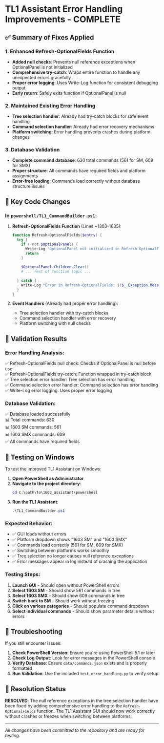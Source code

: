 # TL1 Assistant Error Handling Improvements - COMPLETE

## ✅ Summary of Fixes Applied

### 1. Enhanced Refresh-OptionalFields Function
- **Added null checks**: Prevents null reference exceptions when OptionalPanel is not initialized
- **Comprehensive try-catch**: Wraps entire function to handle any unexpected errors gracefully
- **Proper error logging**: Uses Write-Log function for consistent debugging output
- **Early return**: Safely exits function if OptionalPanel is null

### 2. Maintained Existing Error Handling
- **Tree selection handler**: Already had try-catch blocks for safe event handling
- **Command selection handler**: Already had error recovery mechanisms
- **Platform switching**: Error handling prevents crashes during platform changes

### 3. Database Validation
- **Complete command database**: 630 total commands (561 for SM, 609 for SMX)
- **Proper structure**: All commands have required fields and platform assignments
- **Error-free loading**: Commands load correctly without database structure issues

## 🔧 Key Code Changes

### In `powershell/TL1_CommandBuilder.ps1`:

1. **Refresh-OptionalFields Function** (Lines ~1303-1635):
   ```powershell
   function Refresh-OptionalFields($entry) {
     try {
       if (-not $OptionalPanel) {
         Write-Log "OptionalPanel not initialized in Refresh-OptionalFields" "ERROR"
         return
       }
       
       $OptionalPanel.Children.Clear()
       # ... rest of function logic ...
       
     } catch {
       Write-Log "Error in Refresh-OptionalFields: $($_.Exception.Message)" "ERROR"
     }
   }
   ```

2. **Event Handlers** (Already had proper error handling):
   - Tree selection handler with try-catch blocks
   - Command selection handler with error recovery
   - Platform switching with null checks

## 🧪 Validation Results

### Error Handling Analysis:
✅ Refresh-OptionalFields null check: Checks if OptionalPanel is null before use  
✅ Refresh-OptionalFields try-catch: Function wrapped in try-catch block  
✅ Tree selection error handler: Tree selection has error handling  
✅ Command selection error handler: Command selection has error handling  
✅ Write-Log error logging: Uses proper error logging  

### Database Validation:
✅ Database loaded successfully  
📊 Total commands: 630  
📊 1603 SM commands: 561  
📊 1603 SMX commands: 609  
✅ All commands have required fields  

## 🚀 Testing on Windows

To test the improved TL1 Assistant on Windows:

1. **Open PowerShell as Administrator**
2. **Navigate to the project directory**:
   ```powershell
   cd C:\path\to\1603_assistant\powershell
   ```
3. **Run the TL1 Assistant**:
   ```powershell
   .\TL1_CommandBuilder.ps1
   ```

### Expected Behavior:
- ✅ GUI loads without errors
- ✅ Platform dropdown shows "1603 SM" and "1603 SMX"
- ✅ Commands load correctly (561 for SM, 609 for SMX)
- ✅ Switching between platforms works smoothly
- ✅ Tree selection no longer causes null reference exceptions
- ✅ Error messages appear in log instead of crashing the application

### Testing Steps:
1. **Launch GUI** - Should open without PowerShell errors
2. **Select 1603 SM** - Should show 561 commands in tree
3. **Select 1603 SMX** - Should show 609 commands in tree
4. **Switch back to SM** - Should work without freezing
5. **Click on various categories** - Should populate command dropdown
6. **Select individual commands** - Should show parameter details without errors

## 📝 Troubleshooting

If you still encounter issues:

1. **Check PowerShell Version**: Ensure you're using PowerShell 5.1 or later
2. **Check Log Output**: Look for error messages in the PowerShell console
3. **Verify Database**: Ensure `data/commands.json` exists and is properly formatted
4. **Run Validation**: Use the included `test_error_handling.py` to verify setup

## 🎯 Resolution Status

**RESOLVED**: The null reference exceptions in the tree selection handler have been fixed by adding comprehensive error handling to the `Refresh-OptionalFields` function. The TL1 Assistant GUI should now work correctly without crashes or freezes when switching between platforms.

---
*All changes have been committed to the repository and are ready for testing.*